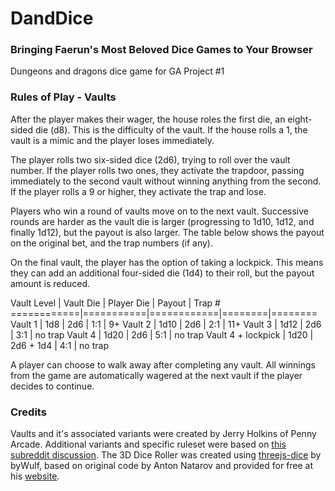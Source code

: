 # DandDice
### Bringing Faerun's Most Beloved Dice Games to Your Browser
Dungeons and dragons dice game for GA Project #1

### Rules of Play - Vaults
After the player makes their wager, the house roles the first die, an eight-sided die (d8). This is the difficulty of the vault. If the house rolls a 1, the vault is a mimic and the player loses immediately.

The player rolls two six-sided dice (2d6), trying to roll over the vault number. If the player rolls two ones, they activate the trapdoor, passing immediately to the second vault without winning anything from the second. If the player rolls a 9 or higher, they activate the trap and lose.

Players who win a round of vaults move on to the next vault. Successive rounds are harder as the vault die is larger (progressing to 1d10, 1d12, and finally 1d12), but the payout is also larger. The table below shows the payout on the original bet, and the trap numbers (if any).

On the final vault, the player has the option of taking a lockpick. This means they can add an additional four-sided die (1d4) to their roll, but the payout amount is reduced.

Vault Level | Vault Die | Player Die | Payout | Trap #
============|===========|============|========|========
       Vault 1   |    1d8    |    2d6     |   1:1  |   9+
       Vault 2   |    1d10   |    2d6     |   2:1  |   11+
       Vault 3   |    1d12   |    2d6     |   3:1  |   no trap 
       Vault 4   |    1d20   |    2d6     |   5:1  |   no trap 
  Vault 4 + lockpick  |    1d20   | 2d6 + 1d4  |   4:1  |   no trap

  A player can choose to walk away after completing any vault. All winnings from the game are automatically wagered at the next vault if the player decides to continue.


  ### Credits
  Vaults and it's associated variants were created by Jerry Holkins of Penny Arcade. Additional variants and specific ruleset were based on [this subreddit discussion](https://www.reddit.com/r/TheCTeam/comments/7ia630/giants_and_halflings_pickpocket_and_vaults/).
  The 3D Dice Roller was created using [threejs-dice](https://github.com/byWulf/threejs-dice) by byWulf, based on original code by Anton Natarov and provided for free at his [website](http://www.teall.info/2014/01/online-3d-dice-roller.html).
